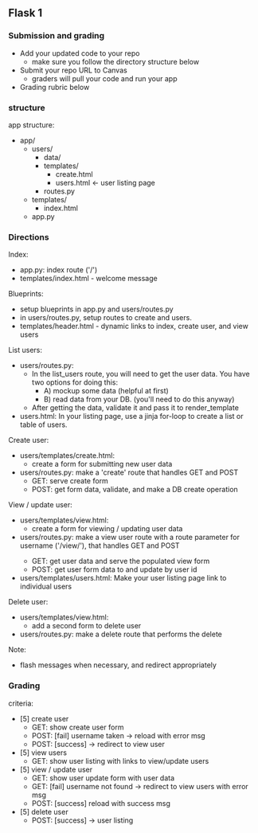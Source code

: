 ## Flask 1

### Submission and grading

* Add your updated code to your repo
  - make sure you follow the directory structure below
* Submit your repo URL to Canvas 
  - graders will pull your code and run your app
* Grading rubric below

### structure

app structure:
* app/
  * users/
    * data/
    * templates/
      * create.html
      * users.html		<- user listing page
    * routes.py
  * templates/
    * index.html
  * app.py

### Directions

Index:
* app.py: index route ('/')
* templates/index.html - welcome message

Blueprints:
* setup blueprints in app.py and users/routes.py
* in users/routes.py, setup routes to create and users.
* templates/header.html - dynamic links to index, create user, and view users

List users:
* users/routes.py: 
  * In the list_users route, you will need to get the user data.  You have two options for doing this:
    * A) mockup some data (helpful at first)
    * B) read data from your DB. (you'll need to do this anyway) 
  * After getting the data, validate it and pass it to render_template
* users.html: In your listing page, use a jinja for-loop to create a list or table of users.

Create user:
* users/templates/create.html:
  - create a form for submitting new user data
* users/routes.py: make a 'create' route that handles GET and POST
  - GET: serve create form
  - POST: get form data, validate, and make a DB create operation

View / update user:
* users/templates/view.html:
  - create a form for viewing / updating user data
* users/routes.py: make a view user route with a route parameter for username ('/view/<username>'), that handles GET and POST
  - GET: get user data and serve the populated view form
  - POST: get user form data to and update by user id
* users/templates/users.html: Make your user listing page link to individual users

Delete user:
* users/templates/view.html:
  - add a second form to delete user
* users/routes.py: make a delete route that performs the delete

Note:
* flash messages when necessary, and redirect appropriately

### Grading

criteria:
* [5] create user
    * GET: show create user form
    * POST: [fail] username taken -> reload with error msg
    * POST: [success] -> redirect to view user
* [5] view users
    * GET: show user listing with links to view/update users
* [5] view / update user
    * GET: show user update form with user data
    * GET: [fail] username not found -> redirect to view users with error msg
    * POST: [success] reload with success msg
* [5] delete user
    * POST: [success] -> user listing 